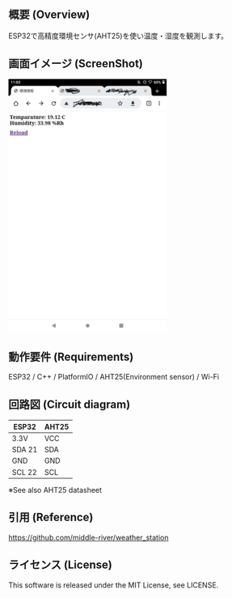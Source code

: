 # 

## 概要 (Overview)

ESP32で高精度環境センサ(AHT25)を使い温度・湿度を観測します。

## 画面イメージ (ScreenShot)

<img src="img.jpeg" height="500">

## 動作要件 (Requirements)

ESP32 / C++ / PlatformIO / AHT25(Environment sensor) / Wi-Fi

## 回路図 (Circuit diagram)

|ESP32|AHT25|
|---|---|
|3.3V|VCC|
|SDA 21|SDA|
|GND|GND|
|SCL 22|SCL|

※See also AHT25 datasheet

## 引用 (Reference)

https://github.com/middle-river/weather_station

## ライセンス (License)

This software is released under the MIT License, see LICENSE.